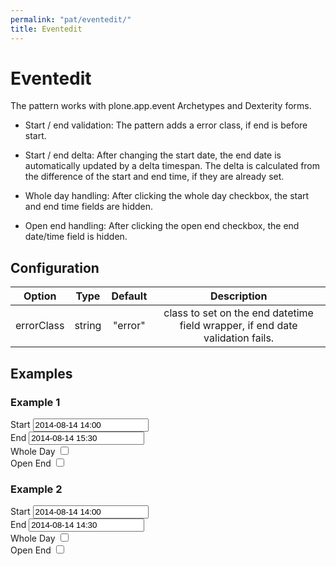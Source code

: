 ```yaml
---
permalink: "pat/eventedit/"
title: Eventedit
---
```


# Eventedit

The pattern works with plone.app.event Archetypes and Dexterity forms.

- Start / end validation: The pattern adds a error class, if end is before start.

- Start / end delta: After changing the start date, the end date is automatically updated by a delta timespan.
  The delta is calculated from the difference of the start and end time, if they are already set.

- Whole day handling: After clicking the whole day checkbox, the start and end time fields are hidden.

- Open end handling: After clicking the open end checkbox, the end date/time field is hidden.


## Configuration

| Option | Type | Default | Description |
|:-:|:-:|:-:|:-:|
| errorClass | string | "error" | class to set on the end datetime field wrapper, if end date validation fails. |


## Examples

### Example 1

<div class="pat-eventedit">
    <div id="formfield-form-widgets-IEventBasic-start">
        Start
        <input class="pat-pickadate" type="text" name="form.widgets.IEventBasic.start" value="2014-08-14 14:00" />
    </div>
    <div id="formfield-form-widgets-IEventBasic-end">
        End
        <input class="pat-pickadate" type="text" name="form.widgets.IEventBasic.end" value="2014-08-14 15:30" />
    </div>
    <div id="formfield-form-widgets-IEventBasic-whole_day">
        Whole Day
        <input type="checkbox" />
    </div>
    <div id="formfield-form-widgets-IEventBasic-open_end">
        Open End
        <input type="checkbox" />
    </div>
</div>


### Example 2

<div class="pat-eventedit">
    <div id="archetypes-fieldname-startDate">
        Start
        <input class="pat-pickadate" type="text" name="startDate" value="2014-08-14 14:00" />
    </div>
    <div id="archetypes-fieldname-endDate">
        End
        <input class="pat-pickadate" type="text" name="endDate" value="2014-08-14 14:30" />
    </div>
    <div id="archetypes-fieldname-wholeDay">
        Whole Day
        <input type="checkbox" id="wholeDay" />
    </div>
    <div id="archetypes-fieldname-openEnd">
        Open End
        <input type="checkbox" id="openEnd" />
    </div>
</div>

